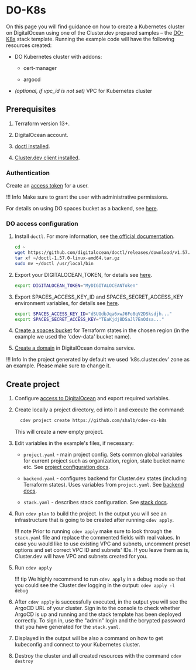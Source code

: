 # DO-K8s

On this page you will find guidance on how to create a Kubernetes cluster on DigitalOcean using one of the Cluster.dev prepared samples – the [DO-K8s](https://github.com/shalb/cdev-do-k8s) stack template. Running the example code will have the following resources created:

* DO Kubernetes cluster with addons:

    * cert-manager

    * argocd

* *(optional, if vpc_id is not set)* VPC for Kubernetes cluster

## Prerequisites 

1. Terraform version 13+.

2. DigitalOcean account.

3. [doctl installed](https://docs.digitalocean.com/reference/doctl/how-to/install/).

4. [Cluster.dev client installed](https://docs.cluster.dev/get-started-install/).

### Authentication

Create an [access token](https://www.digitalocean.com/docs/apis-clis/api/create-personal-access-token/) for a user.

!!! Info
    Make sure to grant the user with administrative permissions.

For details on using DO spaces bucket as a backend, see [here](https://www.digitalocean.com/community/questions/spaces-as-terraform-backend).

### DO access configuration

1. Install `doctl`. For more information, see [the official documentation](https://www.digitalocean.com/docs/apis-clis/doctl/how-to/install/).

    ```bash
    cd ~
    wget https://github.com/digitalocean/doctl/releases/download/v1.57.0/doctl-1.57.0-linux-amd64.tar.gz
    tar xf ~/doctl-1.57.0-linux-amd64.tar.gz
    sudo mv ~/doctl /usr/local/bin
    ```

2. Export your DIGITALOCEAN_TOKEN, for details see [here](https://www.digitalocean.com/docs/apis-clis/api/create-personal-access-token/).

    ```bash
    export DIGITALOCEAN_TOKEN="MyDIGITALOCEANToken"
    ```

3. Export SPACES_ACCESS_KEY_ID and SPACES_SECRET_ACCESS_KEY environment variables, for details see [here](https://www.digitalocean.com/community/tutorials/how-to-create-a-digitalocean-space-and-api-key).

    ```bash
    export SPACES_ACCESS_KEY_ID="dSUGdbJqa6xwJ6Fo8qV2DSksdjh..."
    export SPACES_SECRET_ACCESS_KEY="TEaKjdj8DSaJl7EnOdsa..."
    ```

4. [Create a spaces bucket](https://www.digitalocean.com/docs/spaces/quickstart/#create-a-space) for Terraform states in the chosen region (in the example we used the 'cdev-data' bucket name).

5. [Create a domain](https://www.digitalocean.com/docs/networking/dns/how-to/add-domains/) in DigitalOcean domains service.

!!! Info
    In the project generated by default we used 'k8s.cluster.dev' zone as an example. Please make sure to change it.

## Create project

1. Configure [access to DigitalOcean](#do-access-configuration) and export required variables.

2. Create locally a project directory, cd into it and execute the command:

    ```bash
      cdev project create https://github.com/shalb/cdev-do-k8s
    ```
    This will create a new empty project.

3. Edit variables in the example's files, if necessary:

    * `project.yaml` - main project config. Sets common global variables for current project such as organization, region, state bucket name etc. See [project configuration docs](https://docs.cluster.dev/structure-project/).

    * `backend.yaml` - configures backend for Cluster.dev states (including Terraform states). Uses variables from `project.yaml`. See [backend docs](https://docs.cluster.dev/structure-backend/).

    * `stack.yaml` - describes stack configuration. See [stack docs](https://docs.cluster.dev/structure-stack/).

4. Run `cdev plan` to build the project. In the output you will see an infrastructure that is going to be created after running `cdev apply`.

    !!! note
        Prior to running `cdev apply` make sure to look through the `stack.yaml` file and replace the commented fields with real values. In case you would like to use existing VPC and subnets, uncomment preset options and set correct VPC ID and subnets' IDs. If you leave them as is, Cluster.dev will have VPC and subnets created for you.

5. Run `cdev apply`

    !!! tip
        We highly recommend to run `cdev apply` in a debug mode so that you could see the Cluster.dev logging in the output: `cdev apply -l debug`

6. After `cdev apply` is successfully executed, in the output you will see the ArgoCD URL of your cluster. Sign in to the console to check whether ArgoCD is up and running and the stack template has been deployed correctly. To sign in, use the "admin" login and the bcrypted password that you have generated for the `stack.yaml`.

7. Displayed in the output will be also a command on how to get kubeconfig and connect to your Kubernetes cluster.

8. Destroy the cluster and all created resources with the command `cdev destroy`
